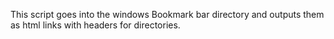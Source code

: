 This script goes into the windows Bookmark bar directory and outputs them as html links with headers for directories. 
